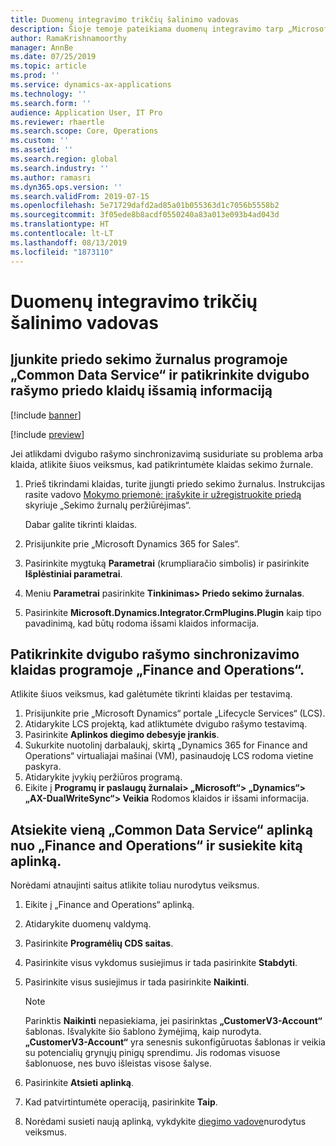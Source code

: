 ```yaml
---
title: Duomenų integravimo trikčių šalinimo vadovas
description: Šioje temoje pateikiama duomenų integravimo tarp „Microsoft Dynamics 365 for Finance and Operations“ ir “Common Data Service“ trikčių šalinimo informacija.
author: RamaKrishnamoorthy
manager: AnnBe
ms.date: 07/25/2019
ms.topic: article
ms.prod: ''
ms.service: dynamics-ax-applications
ms.technology: ''
ms.search.form: ''
audience: Application User, IT Pro
ms.reviewer: rhaertle
ms.search.scope: Core, Operations
ms.custom: ''
ms.assetid: ''
ms.search.region: global
ms.search.industry: ''
ms.author: ramasri
ms.dyn365.ops.version: ''
ms.search.validFrom: 2019-07-15
ms.openlocfilehash: 5e71729dafd2ad85a01b055363d1c7056b5558b2
ms.sourcegitcommit: 3f05ede8b8acdf0550240a83a013e093b4ad043d
ms.translationtype: HT
ms.contentlocale: lt-LT
ms.lasthandoff: 08/13/2019
ms.locfileid: "1873110"
---
```

# <a name="troubleshooting-guide-for-data-integration"></a>Duomenų integravimo trikčių šalinimo vadovas

## <a name="enable-plug-in-trace-logs-in-common-data-service-and-inspect-the-dual-write-plug-in-error-details"></a>Įjunkite priedo sekimo žurnalus programoje „Common Data Service“ ir patikrinkite dvigubo rašymo priedo klaidų išsamią informaciją

[!include [banner](../includes/banner.md)]

[!include [preview](../includes/preview-banner.md)]

Jei atlikdami dvigubo rašymo sinchronizavimą susiduriate su problema arba klaida, atlikite šiuos veiksmus, kad patikrintumėte klaidas sekimo žurnale.

1. Prieš tikrindami klaidas, turite įjungti priedo sekimo žurnalus. Instrukcijas rasite vadovo [Mokymo priemonė: įrašykite ir užregistruokite priedą](https://docs.microsoft.com/powerapps/developer/common-data-service/tutorial-write-plug-in#view-trace-logs) skyriuje „Sekimo žurnalų peržiūrėjimas“.

    Dabar galite tikrinti klaidas.

2. Prisijunkite prie „Microsoft Dynamics 365 for Sales“.
3. Pasirinkite mygtuką **Parametrai** (krumpliaračio simbolis) ir pasirinkite **Išplėstiniai parametrai**.
4. Meniu **Parametrai** pasirinkite **Tinkinimas\> Priedo sekimo žurnalas**.
5. Pasirinkite **Microsoft.Dynamics.Integrator.CrmPlugins.Plugin** kaip tipo pavadinimą, kad būtų rodoma išsami klaidos informacija.

## <a name="inspect-dual-write-synchronization-errors-in-finance-and-operations"></a>Patikrinkite dvigubo rašymo sinchronizavimo klaidas programoje „Finance and Operations“.

Atlikite šiuos veiksmus, kad galėtumėte tikrinti klaidas per testavimą.

1. Prisijunkite prie „Microsoft Dynamics“ portale „Lifecycle Services“ (LCS).
2. Atidarykite LCS projektą, kad atliktumėte dvigubo rašymo testavimą.
3. Pasirinkite **Aplinkos diegimo debesyje įrankis**.
4. Sukurkite nuotolinį darbalaukį, skirtą „Dynamics 365 for Finance and Operations“ virtualiajai mašinai (VM), pasinaudoję LCS rodoma vietine paskyra.
5. Atidarykite įvykių peržiūros programą. 
6. Eikite į **Programų ir paslaugų žurnalai\> „Microsoft“\> „Dynamics“\> „AX-DualWriteSync“\> Veikia** Rodomos klaidos ir išsami informacija.

## <a name="unlink-one-common-data-service-environment-from-finance-and-operations-and-link-another-environment"></a>Atsiekite vieną „Common Data Service“ aplinką nuo „Finance and Operations“ ir susiekite kitą aplinką.

Norėdami atnaujinti saitus atlikite toliau nurodytus veiksmus.

1. Eikite į „Finance and Operations“ aplinką.
2. Atidarykite duomenų valdymą.
3. Pasirinkite **Programėlių CDS saitas**.
4. Pasirinkite visus vykdomus susiejimus ir tada pasirinkite **Stabdyti**.
5. Pasirinkite visus susiejimus ir tada pasirinkite **Naikinti**.

    > [!NOTE]
    > Parinktis **Naikinti** nepasiekiama, jei pasirinktas **„CustomerV3-Account“** šablonas. Išvalykite šio šablono žymėjimą, kaip nurodyta. **„CustomerV3-Account“** yra senesnis sukonfigūruotas šablonas ir veikia su potencialių grynųjų pinigų sprendimu. Jis rodomas visuose šablonuose, nes buvo išleistas visose šalyse.

6. Pasirinkite **Atsieti aplinką**.
7. Kad patvirtintumėte operaciją, pasirinkite **Taip**.
8. Norėdami susieti naują aplinką, vykdykite [diegimo vadove](https://aka.ms/dualwrite-docs)nurodytus veiksmus.
